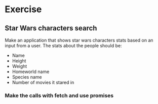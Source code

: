 # Exercise
## Star Wars characters search
Make an application that shows star wars characters stats based on an input from a user. 
The stats about the people should be:
* Name
* Height
* Weight
* Homeworld name
* Species name
* Number of movies it stared in

### Make the calls with fetch and use promises